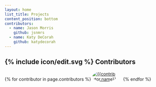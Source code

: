 ```yaml
---
layout: home
list_title: Projects
content_position: bottom
contributors:
  - name: Jason Morris
    github: jsnmrs
  - name: Katy DeCorah
    github: katydecorah
---
```


<h2 class="post-list-heading">{% include icon/edit.svg %} Contributors</h2>

<div style="margin-top: 1rem;">
{% for contributor in page.contributors %}
<a href="https://github.com/{{contributor.github}}" style="display: inline-block; margin-right: 1rem"><img style="max-width: 5rem; border-radius: 100%; display: block;        " src="https://github.com/{{contributor.github}}.png" alt="{{contributor.name}}"></a>
{% endfor %}
</div>
